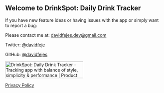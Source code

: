 ## Welcome to DrinkSpot: Daily Drink Tracker

If you have new feature ideas or having issues with the app or simply want to report a bug:

Please contact me at: davidfejes.dev@gmail.com

Twitter: [@davidfeje](https://twitter.com/davidfeje)

GitHub: [@davidfejes](https://github.com/davidfejes)



<a href="https://www.producthunt.com/posts/drinkspot-daily-drink-tracker?utm_source=badge-featured&utm_medium=badge&utm_souce=badge-drinkspot-daily-drink-tracker" target="_blank"><img src="https://api.producthunt.com/widgets/embed-image/v1/featured.svg?post_id=279366&theme=light" alt="DrinkSpot: Daily Drink Tracker - Tracking app with balance of style, simplicity & performance | Product Hunt" style="width: 250px; height: 54px;" width="250" height="54" /></a>


[Privacy Policy](privacy.md)
